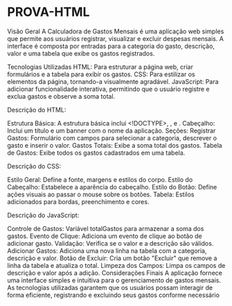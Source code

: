 # PROVA-HTML
Visão Geral
A Calculadora de Gastos Mensais é uma aplicação web simples que permite aos usuários registrar, visualizar e excluir despesas mensais. A interface é composta por entradas para a categoria do gasto, descrição, valor e uma tabela que exibe os gastos registrados.

Tecnologias Utilizadas
HTML: Para estruturar a página web, criar formulários e a tabela para exibir os gastos.
CSS: Para estilizar os elementos da página, tornando-a visualmente agradável.
JavaScript: Para adicionar funcionalidade interativa, permitindo que o usuário registre e exclua gastos e observe a soma total.

Descrição do HTML:

Estrutura Básica: A estrutura básica inclui <!DOCTYPE>, <html>, <head> e <body>.
Cabeçalho: Inclui um título e um banner com o nome da aplicação.
Seções:
Registrar Gastos: Formulário com campos para selecionar a categoria, descrever o gasto e inserir o valor.
Gastos Totais: Exibe a soma total dos gastos.
Tabela de Gastos: Exibe todos os gastos cadastrados em uma tabela.

Descrição do CSS:

Estilo Geral: Define a fonte, margens e estilos do corpo.
Estilo do Cabeçalho: Estabelece a aparência do cabeçalho.
Estilo do Botão: Define ações visuais ao passar o mouse sobre os botões.
Tabela: Estilos adicionados para bordas, preenchimento e cores.


Descrição do JavaScript:

Controle de Gastos: Variável totalGastos para armazenar a soma dos gastos.
Evento de Clique: Adiciona um evento de clique ao botão de adicionar gasto.
Validação: Verifica se o valor e a descrição são válidos.
Adicionar Gastos: Adiciona uma nova linha na tabela com a categoria, descrição e valor.
Botão de Excluir: Cria um botão "Excluir" que remove a linha da tabela e atualiza o total.
Limpeza dos Campos: Limpa os campos de descrição e valor após a adição.
Considerações Finais
A aplicação fornece uma interface simples e intuitiva para o gerenciamento de gastos mensais. As tecnologias utilizadas garantem que os usuários possam interagir de forma eficiente, registrando e excluindo seus gastos conforme necessário